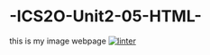 # -ICS2O-Unit2-05-HTML-
this is my image webpage
[![linter](https://github.com/<Hafsa-Woyessa>/<ICS2O-Unit2-05-HTML->/workflows/linter/badge.svg)](https://github.com/marketplace/actions/super-linter)
